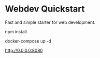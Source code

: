 # Webdev Quickstart

Fast and simple starter for web development.

npm install

docker-compose up -d

http://0.0.0.0:8080
